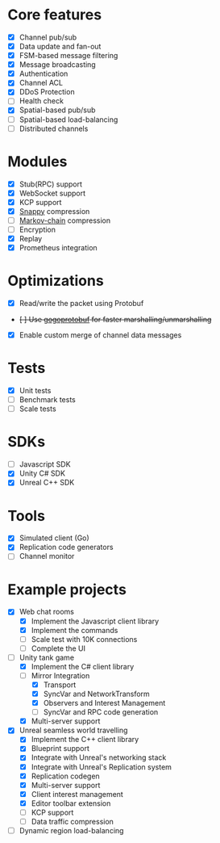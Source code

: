 # Core features
- [x] Channel pub/sub
- [x] Data update and fan-out
- [x] FSM-based message filtering
- [x] Message broadcasting
- [x] Authentication
- [x] Channel ACL
- [x] DDoS Protection
- [ ] Health check
- [x] Spatial-based pub/sub
- [ ] Spatial-based load-balancing
- [ ] Distributed channels

# Modules
- [x] Stub(RPC) support
- [x] WebSocket support
- [x] KCP support
- [x] [Snappy](https://github.com/golang/snappy) compression
- [ ] [Markov-chain](https://en.wikipedia.org/wiki/Markov_chain) compression
- [ ] Encryption
- [x] Replay
- [x] Prometheus integration

# Optimizations
- [x] Read/write the packet using Protobuf
- ~~[ ] Use [gogoprotobuf](https://github.com/gogo/protobuf) for faster marshalling/unmarshalling~~
- [x] Enable custom merge of channel data messages

# Tests
- [x] Unit tests
- [ ] Benchmark tests
- [ ] Scale tests

# SDKs
- [ ] Javascript SDK
- [x] Unity C# SDK
- [x] Unreal C++ SDK

# Tools
- [x] Simulated client (Go)
- [x] Replication code generators
- [ ] Channel monitor

# Example projects
- [x] Web chat rooms
    - [x] Implement the Javascript client library
    - [x] Implement the commands
    - [ ] Scale test with 10K connections
    - [ ] Complete the UI
- [ ] Unity tank game
    - [x] Implement the C# client library
    - [ ] Mirror Integration
        - [x] Transport
        - [x] SyncVar and NetworkTransform
        - [x] Observers and Interest Management
        - [ ] SyncVar and RPC code generation
    - [x] Multi-server support
- [x] Unreal seamless world travelling
    - [x] Implement the C++ client library
    - [x] Blueprint support
    - [x] Integrate with Unreal's networking stack
    - [x] Integrate with Unreal's Replication system
    - [x] Replication codegen
    - [x] Multi-server support
    - [x] Client interest management
    - [x] Editor toolbar extension
    - [ ] KCP support
    - [ ] Data traffic compression
- [ ] Dynamic region load-balancing
